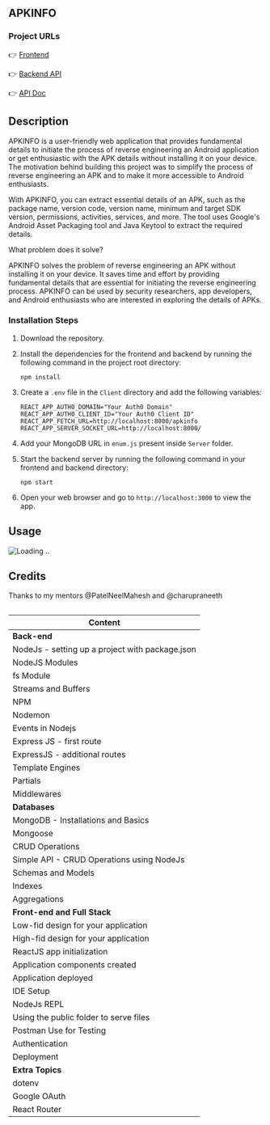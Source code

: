 ## APKINFO

### Project URLs
👉 [Frontend](https://apkinfo.tech)  

👉 [Backend API](https://api.apkinfo.tech/pingme)  

👉 [API Doc](https://documenter.getpostman.com/view/25817283/2s93RZLpEo)



## Description
APKINFO is a user-friendly web application that provides fundamental details to initiate the process of reverse engineering an Android application or get enthusiastic with the APK details without installing it on your device. The motivation behind building this project was to simplify the process of reverse engineering an APK and to make it more accessible to Android enthusiasts.

With APKINFO, you can extract essential details of an APK, such as the package name, version code, version name, minimum and target SDK version, permissions, activities, services, and more. The tool uses Google's Android Asset Packaging tool and Java Keytool to extract the required details.

What problem does it solve?

APKINFO solves the problem of reverse engineering an APK without installing it on your device. It saves time and effort by providing fundamental details that are essential for initiating the reverse engineering process. APKINFO can be used by security researchers, app developers, and Android enthusiasts who are interested in exploring the details of APKs.

### Installation Steps

1. Download the repository.
2. Install the dependencies for the frontend and backend by running the following command in the project root directory:

    ```
    npm install
    ```

3. Create a `.env` file in the `Client` directory and add the following variables:

    ```
    REACT_APP_AUTH0_DOMAIN="Your Auth0 Domain"
    REACT_APP_AUTH0_CLIENT_ID="Your Auth0 Client ID"
    REACT_APP_FETCH_URL=http://localhost:8000/apkinfo
    REACT_APP_SERVER_SOCKET_URL=http://localhost:8000/
    ```

4. Add your MongoDB URL in `enum.js` present inside `Server` folder.
5. Start the backend server by running the following command in your frontend and backend directory:

    ```
    npm start
    ```

6. Open your web browser and go to `http://localhost:3000` to view the app.

## Usage
![Loading ..](https://res.cloudinary.com/dhdzwkwqg/image/upload/v1681280475/ezgif.com-video-to-gif_1_kmsi0h.gif)

## Credits

Thanks to my mentors @PatelNeelMahesh and @charupraneeth

## 
| Content |
| ------- |
| **Back-end** |
| NodeJs - setting up a project with package.json |
| NodeJS Modules |
| fs Module |
| Streams and Buffers |
| NPM |
| Nodemon |
| Events in Nodejs |
| Express JS - first route |
| ExpressJS - additional routes |
| Template Engines |
| Partials |
| Middlewares |
| **Databases** |
| MongoDB - Installations and Basics |
| Mongoose |
| CRUD Operations |
| Simple API - CRUD Operations using NodeJs |
| Schemas and Models |
| Indexes |
| Aggregations |
| **Front-end and Full Stack** |
| Low-fid design for your application |
| High-fid design for your application |
| ReactJS app initialization |
| Application components created |
| Application deployed |
| IDE Setup |
| NodeJs REPL |
| Using the public folder to serve files |
| Postman Use for Testing |
| Authentication |
| Deployment |
| **Extra Topics** |
| dotenv |
| Google OAuth |
| React Router |
